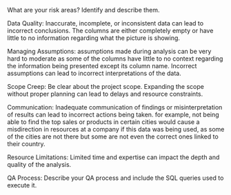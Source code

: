 What are your risk areas? Identify and describe them.


Data Quality: Inaccurate, incomplete, or inconsistent data can lead to incorrect conclusions. The columns are either completely empty or have little to no information regarding what the picture is showing. 

Managing Assumptions: assumptions made during analysis can be very hard to moderate as some of the columns have little to no context regarding the information being presented except its column name. Incorrect assumptions can lead to incorrect interpretations of the data.

Scope Creep: Be clear about the project scope. Expanding the scope without proper planning can lead to delays and resource constraints.

Communication: Inadequate communication of findings or misinterpretation of results can lead to incorrect actions being taken. for example, not being able to find the top sales or products in certain cities would cause a misdirection in resources at a company if this data was being used, as some of the cities are not there but some are not even the correct ones linked to their country. 

Resource Limitations: Limited time and expertise can impact the depth and quality of the analysis.




QA Process:
Describe your QA process and include the SQL queries used to execute it.

